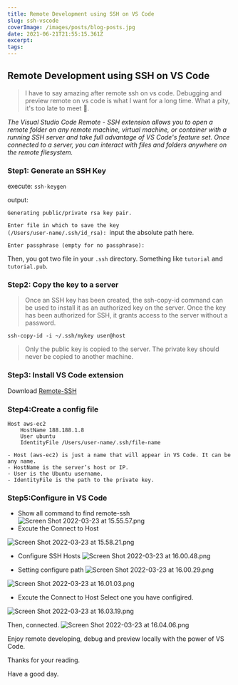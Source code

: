 ```yaml
---
title: Remote Development using SSH on VS Code
slug: ssh-vscode
coverImage: /images/posts/blog-posts.jpg
date: 2021-06-21T21:55:15.361Z
excerpt:
tags:
---
```


## Remote Development using SSH on VS Code

> I have to say amazing after remote ssh on vs code. Debugging and preview
> remote on vs code is what I want for a long time. What a pity, it's too late
> to meet 🤣.

_The Visual Studio Code Remote - SSH extension allows you to open a remote
folder on any remote machine, virtual machine, or container with a running SSH
server and take full advantage of VS Code's feature set. Once connected to a
server, you can interact with files and folders anywhere on the remote
filesystem._

### Step1: Generate an SSH Key

execute: <code>ssh-keygen</code>

output:

<code>Generating public/private rsa key pair.</code>

<code>Enter file in which to save the key (/Users/user-name/.ssh/id_rsa):
</code>input the absolute path here.

<code>Enter passphrase (empty for no passphrase):</code>

Then, you got two file in your <code>.ssh</code> directory. Something like
<code>tutorial</code> and <code>tutorial.pub</code>.

### Step2: Copy the key to a server

> Once an SSH key has been created, the ssh-copy-id command can be used to
> install it as an authorized key on the server. Once the key has been
> authorized for SSH, it grants access to the server without a password.

<code>ssh-copy-id -i ~/.ssh/mykey user@host</code>

> Only the public key is copied to the server. The private key should never be
> copied to another machine.

### Step3: Install VS Code extension

Download
[Remote-SSH](https://marketplace.visualstudio.com/items?itemName=ms-vscode-remote.remote-ssh)

### Step4:Create a config file

```
Host aws-ec2 
    HostName 188.188.1.8
    User ubuntu
    IdentityFile /Users/user-name/.ssh/file-name
```

    - Host (aws-ec2) is just a name that will appear in VS Code. It can be any name.
    - HostName is the server’s host or IP.
    - User is the Ubuntu username.
    - IdentityFile is the path to the private key.

### Step5:Configure in VS Code

- Show all command to find remote-ssh
  ![Screen Shot 2022-03-23 at 15.55.57.png](https://cdn.hashnode.com/res/hashnode/image/upload/v1648022794029/EspPFbrLX.png)
- Excute the Connect to Host

![Screen Shot 2022-03-23 at 15.58.21.png](https://cdn.hashnode.com/res/hashnode/image/upload/v1648022891947/BJyLSm7Dc.png)

- Configure SSH Hosts
  ![Screen Shot 2022-03-23 at 16.00.48.png](https://cdn.hashnode.com/res/hashnode/image/upload/v1648023023626/_TlWDnHiM.png)

- Setting configure path
  ![Screen Shot 2022-03-23 at 16.00.29.png](https://cdn.hashnode.com/res/hashnode/image/upload/v1648022973080/7I55W6URy.png)

![Screen Shot 2022-03-23 at 16.01.03.png](https://cdn.hashnode.com/res/hashnode/image/upload/v1648023404479/sgPmyCYvT.png)

- Excute the Connect to Host Select one you have configired.

![Screen Shot 2022-03-23 at 16.03.19.png](https://cdn.hashnode.com/res/hashnode/image/upload/v1648023568401/5bbDnDVqP.png)

Then, connected.
![Screen Shot 2022-03-23 at 16.04.06.png](https://cdn.hashnode.com/res/hashnode/image/upload/v1648023433958/rFVHxZNBP.png)

Enjoy remote developing, debug and preview locally with the power of VS Code.

Thanks for your reading.

Have a good day.
